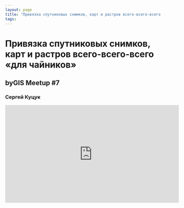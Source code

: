 ```yaml
---
layout: page
title: "Привязка спутниковых снимков, карт и растров всего-всего-всего «для чайников»"
tags:
---
```



# Привязка спутниковых снимков, карт и растров всего-всего-всего «для чайников»
## byGIS Meetup #7
### Сергей Куцук

<iframe width="560" height="315" src="https://www.youtube.com/embed/65A6F8_Xt4s" frameborder="0" allow="accelerometer; autoplay; encrypted-media; gyroscope; picture-in-picture" allowfullscreen></iframe>